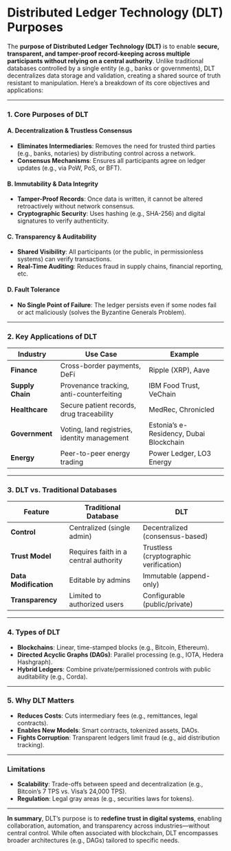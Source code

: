 # Distributed Ledger Technology (DLT) Purposes

The **purpose of Distributed Ledger Technology (DLT)** is to enable **secure, transparent, and tamper-proof record-keeping across multiple participants without relying on a central authority**. Unlike traditional databases controlled by a single entity (e.g., banks or governments), DLT decentralizes data storage and validation, creating a shared source of truth resistant to manipulation. Here’s a breakdown of its core objectives and applications:

---

### **1. Core Purposes of DLT**
#### **A. Decentralization & Trustless Consensus**
   - **Eliminates Intermediaries**: Removes the need for trusted third parties (e.g., banks, notaries) by distributing control across a network.  
   - **Consensus Mechanisms**: Ensures all participants agree on ledger updates (e.g., via PoW, PoS, or BFT).  

#### **B. Immutability & Data Integrity**
   - **Tamper-Proof Records**: Once data is written, it cannot be altered retroactively without network consensus.  
   - **Cryptographic Security**: Uses hashing (e.g., SHA-256) and digital signatures to verify authenticity.  

#### **C. Transparency & Auditability**
   - **Shared Visibility**: All participants (or the public, in permissionless systems) can verify transactions.  
   - **Real-Time Auditing**: Reduces fraud in supply chains, financial reporting, etc.  

#### **D. Fault Tolerance**
   - **No Single Point of Failure**: The ledger persists even if some nodes fail or act maliciously (solves the Byzantine Generals Problem).  

---

### **2. Key Applications of DLT**
| **Industry**       | **Use Case**                                   | **Example**                          |
|--------------------|-----------------------------------------------|--------------------------------------|
| **Finance**        | Cross-border payments, DeFi                   | Ripple (XRP), Aave                   |
| **Supply Chain**   | Provenance tracking, anti-counterfeiting      | IBM Food Trust, VeChain              |
| **Healthcare**     | Secure patient records, drug traceability     | MedRec, Chronicled                   |
| **Government**     | Voting, land registries, identity management  | Estonia’s e-Residency, Dubai Blockchain |
| **Energy**         | Peer-to-peer energy trading                   | Power Ledger, LO3 Energy             |

---

### **3. DLT vs. Traditional Databases**
| **Feature**         | **Traditional Database**                     | **DLT**                              |
|---------------------|---------------------------------------------|--------------------------------------|
| **Control**         | Centralized (single admin)                  | Decentralized (consensus-based)      |
| **Trust Model**     | Requires faith in a central authority       | Trustless (cryptographic verification) |
| **Data Modification**| Editable by admins                          | Immutable (append-only)              |
| **Transparency**    | Limited to authorized users                 | Configurable (public/private)        |

---

### **4. Types of DLT**
- **Blockchains**: Linear, time-stamped blocks (e.g., Bitcoin, Ethereum).  
- **Directed Acyclic Graphs (DAGs)**: Parallel processing (e.g., IOTA, Hedera Hashgraph).  
- **Hybrid Ledgers**: Combine private/permissioned controls with public auditability (e.g., Corda).  

---

### **5. Why DLT Matters**
- **Reduces Costs**: Cuts intermediary fees (e.g., remittances, legal contracts).  
- **Enables New Models**: Smart contracts, tokenized assets, DAOs.  
- **Fights Corruption**: Transparent ledgers limit fraud (e.g., aid distribution tracking).  

---

### **Limitations**
- **Scalability**: Trade-offs between speed and decentralization (e.g., Bitcoin’s 7 TPS vs. Visa’s 24,000 TPS).  
- **Regulation**: Legal gray areas (e.g., securities laws for tokens).  

---

**In summary**, DLT’s purpose is to **redefine trust in digital systems**, enabling collaboration, automation, and transparency across industries—without central control. While often associated with blockchain, DLT encompasses broader architectures (e.g., DAGs) tailored to specific needs.  
